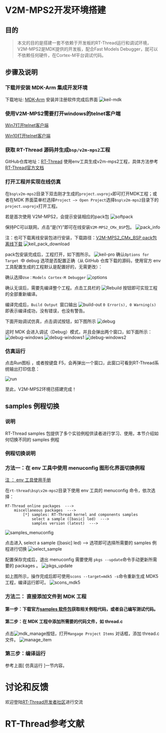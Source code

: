 # V2M-MPS2开发环境搭建

## 目的
> 本文的目的是搭建一套不依赖于开发板的RT-Thread运行和调试环境，V2M-MPS2是MDK提供的开发板，配合Fast Models Debugger，就可以不依赖任何硬件，在Cortex-M平台调试代码。

## 步骤及说明

### 下载并安装 MDK-Arm 集成开发环境
	
下载地址: [MDK-Arm](https://www.keil.com/download/product)
安装并注册软件完成后界面
![keil-mdk](./figures/keil-mdk.png)
### 使用V2M-MPS2需要打开windows的telnet客户端

[Win7打开telnet客户端](https://jingyan.baidu.com/article/eb9f7b6d8701ae869364e826.html)

[Win10打开telnet客户端](https://jingyan.baidu.com/article/ceb9fb10a9a1b48cad2ba0c4.html)

### 获取 RT-Thread 源码并生成``` bsp/v2m-mps2 ```工程
	
GitHub仓库地址：[RT-Thread](https://github.com/RT-Thread/rt-thread)
使用env工具生成v2m-mps2工程，具体方法参考[RT-Thread官方文档](https://www.rt-thread.org/document/site/docs/tools/env/env-user-manual/)

### 打开工程并实现在线仿真

在``` bsp\v2m-mps2 ```目录下双击刚才生成的``` project.uvprojx ```即可打开MDK工程；或者在MDK 界面菜单栏选择``` Project –> Open Project ```选择``` bsp\v2m-mps2 ```目录下的``` project.uvprojx ```打开工程。

若是首次使用 V2M-MPS2，会提示安装相应的pack包
![softpack](./figures/softpack.png)

保持PC可以联网，点击“是(Y)”即可在线安装``` V2M-MPS2_CMx_BSP ```包。
![pack_info](./figures/pack_info.png)

注：也可下载离线安装包进行安装，下载路径：[V2M-MPS2_CMx_BSP pack包离线下载](http://www.keil.com/dd2/pack/)
![keil_pack_download](./figures/keil_pack_download.png)


pack包安装完成后，工程打开，如下图所示。
![keil-pro](./figures/keil-pro.png)
确认```Options for Target ```中 debug 选项是否配置正确（从 GitHub 仓库下载的源码，使用官方 env 工具配置生成的工程默认是配置好的，无需更改）：

确认选择```Use：Models Cortex-M Debugger```
![options](./figures/options.png)

确认无误后，需要先编译整个工程。点击工具栏的 ![Rebuild](./figures/rebuild.png) 按钮即可实现工程的全部重新编译。

编译完成后，```Build Output ```窗口输出
![build-out](./figures/build-out.png)
```0 Error(s), 0 Warning(s) ```即表示编译成功，没有错误，也没有警告。

下面开始调试仿真，点击调试按钮，如下图所示
![debug](./figures/debug.png)

这时 MDK 会进入调试（Debug）模式，并且会弹出两个窗口，如下面所示：
![debug-windows](./figures/debug-windows.png)
![debug-windows1](./figures/debug-windows1.png)
![debug-windows2](./figures/debug-windows2.png)

### 仿真运行
点击Run图标 ，或者按键盘 F5，会再弹出一个窗口，此窗口可看到RT-Thread系统输出打印信息：

![run](./figures/run.png)

至此，V2M-MPS2环境已搭建完成！

## samples 例程切换
### 说明 
RT-Thread samples 包提供了多个实验例程供读者进行学习、使用，本节介绍如何切换不同的
samples 例程

### 例程切换说明
### 方法一：在 env 工具中使用 menuconfig 图形化界面切换例程
[注 ： env 工具使用手册](https://www.rt-thread.org/document/site/docs/tools/env/env-user-manual/)

在``` rt-thread\bsp\v2m-mps2 ```目录下使用 env 工具的 menuconfig 命令，依次选择：

	RT-Thread online packages  --->
		miscellaneous packages  --->
			[*] samples: RT-Thread kernel and components samples     
				select a sample ([basic] led)  --->                                                                                                    
				samples version (latest)  --->

![samples_menuconfig](./figures/samples_menuconfig.png)

点击进入 select a sample ([basic] led)   --> 选项即可选择所需要的 samples 例程进行切换
![select_sample](./figures/select_sample.png)

配置保存完成后，退出 menuconfig 需要使用 ``` pkgs --update ```命令手动更新所需要的 packages 。
![pkgs_update](./figures/pkgs_update.png)

如上图所示，操作完成后即可使用``` scons --target=mdk5 -s ```命令重新生成 MDK5 工程，编译运行即可。
![scons_mdk5](./figures/scons_mdk5.png)
### 方法二： 直接添加文件到 MDK 工程

#### 第一步：下载官方[samples 软件包](https://github.com/RT-Thread-packages/samples)获取相关例程代码，或者自己编写测试代码。
#### 第二步：在 MDK 工程中添加所需要的代码文件，如 thread.c
点击![mdk_manage](./figures/mdk_manage.png)按钮，打开``` Mangage Project Items ``` 对话框，添加 thread.c 文件。
![manage_item](./figures/manage_item.png)

### 第三步：编译运行

参考上面[ 仿真运行 ]一节内容。
               	
# 讨论和反馈

欢迎登陆[RT-Thread开发者社区](https://www.rt-thread.org/qa/forum.php)进行交流

# RT-Thread参考文献